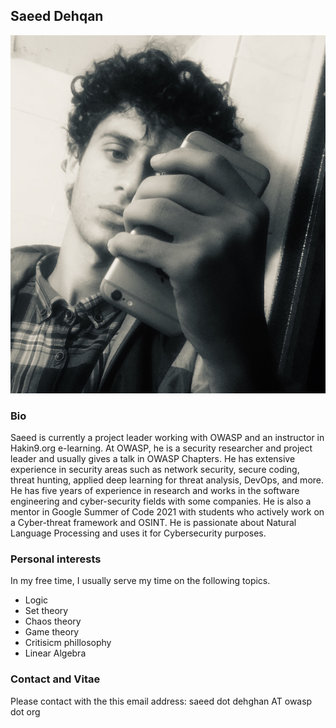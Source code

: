 ## Saeed Dehqan
<img src="https://github.com/saeeddhqan/page/raw/main/1D9C833D_8E.jpeg">

### Bio

Saeed is currently a project leader working with OWASP and an instructor in Hakin9.org
e-learning. At OWASP, he is a security researcher and project leader and usually gives
a talk in OWASP Chapters.
He has extensive experience in security areas such as network security, secure coding,
threat hunting, applied deep learning for threat analysis, DevOps, and more. He has five
years of experience in research and works in the software engineering and
cyber-security fields with some companies. He is also a mentor in Google Summer of
Code 2021 with students who actively work on a Cyber-threat framework and OSINT.
He is passionate about Natural Language Processing and uses it for Cybersecurity
purposes.

### Personal interests
In my free time, I usually serve my time on the following topics.
* Logic
* Set theory
* Chaos theory
* Game theory
* Critisicm phillosophy
* Linear Algebra

### Contact and Vitae
Please contact with the this email address: saeed dot dehghan AT owasp dot org

